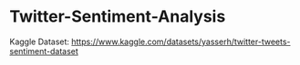 # Twitter-Sentiment-Analysis

Kaggle
Dataset: https://www.kaggle.com/datasets/yasserh/twitter-tweets-sentiment-dataset
